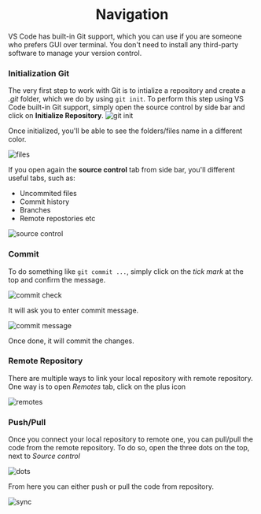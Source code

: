 # <center>Navigation</center>

VS Code has built-in Git support, which you can use if you are someone who prefers GUI over terminal. You don't need to install any third-party software to manage your version control.

### Initialization Git

The very first step to work with Git is to intialize a repository and create a *.git* folder, which we do by using `git init`. To perform this step using VS Code built-in Git support, simply open the source control by side bar and click on **Initialize Repository**.
![git init](init.png)

Once initialized, you'll be able to see the folders/files name in a different color.

![files](files.png)

If you open again the **source control** tab from side bar, you'll different useful tabs, such as:
* Uncommited files
* Commit history
* Branches
* Remote repostories
etc

![source control](source_control.png)

### Commit

To do something like `git commit ...`, simply click on the *tick mark* at the top and confirm the message.

![commit check](commit_tick.png)

It will ask you to enter commit message.

![commit message](commit_msg.png)

Once done, it will commit the changes.

### Remote Repository
There are multiple ways to link your local repository with remote repository. One way is to open *Remotes* tab, click on the plus icon

![remotes](remotes.png)


### Push/Pull

Once you connect your local repository to remote one, you can pull/pull the code from the remote repository. To do so, open the three dots on the top, next to *Source control*

![dots](dots.png)

From here you can either push or pull the code from repository.

![sync](dots_list.png)

